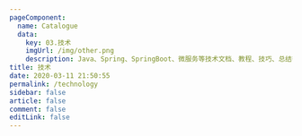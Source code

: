 ```yaml
---
pageComponent: 
  name: Catalogue
  data: 
    key: 03.技术
    imgUrl: /img/other.png
    description: Java、Spring、SpringBoot、微服务等技术文档、教程、技巧、总结等文章
title: 技术
date: 2020-03-11 21:50:55
permalink: /technology
sidebar: false
article: false
comment: false
editLink: false
---
```

